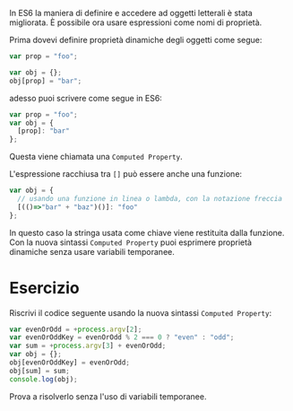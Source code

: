 In ES6 la maniera di definire e accedere ad oggetti letterali è stata migliorata. È possibile ora usare espressioni come nomi di proprietà.

Prima dovevi definire proprietà dinamiche degli oggetti come segue:

```javascript
var prop = "foo";

var obj = {};
obj[prop] = "bar";
```

adesso puoi scrivere come segue in ES6:

```javascript
var prop = "foo";
var obj = {
  [prop]: "bar"
};
```

Questa viene chiamata una `Computed Property`.

L'espressione racchiusa tra `[]` può essere anche una funzione:

```javascript
var obj = {
  // usando una funzione in linea o lambda, con la notazione freccia
  [(()=>"bar" + "baz")()]: "foo"
};
```

In questo caso la stringa usata come chiave viene restituita dalla funzione. Con la nuova sintassi `Computed Property` puoi esprimere proprietà dinamiche senza usare variabili temporanee.

# Esercizio

Riscrivi il codice seguente usando la nuova sintassi `Computed Property`:

```javascript
var evenOrOdd = +process.argv[2];
var evenOrOddKey = evenOrOdd % 2 === 0 ? "even" : "odd";
var sum = +process.argv[3] + evenOrOdd;
var obj = {};
obj[evenOrOddKey] = evenOrOdd;
obj[sum] = sum;
console.log(obj);
```

Prova a risolverlo senza l'uso di variabili temporanee.
